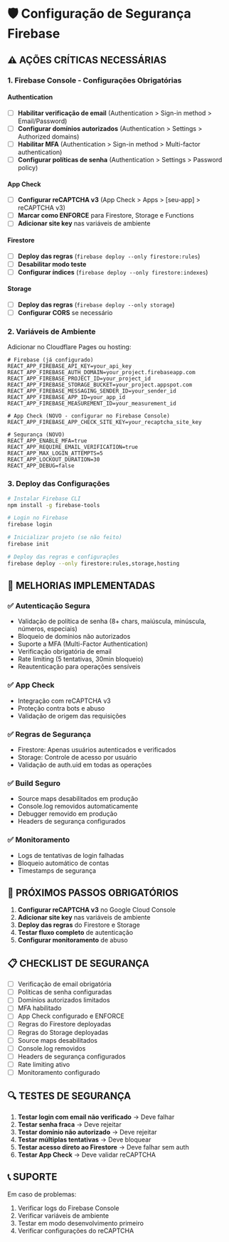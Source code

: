 # 🛡️ Configuração de Segurança Firebase

## ⚠️ AÇÕES CRÍTICAS NECESSÁRIAS

### 1. **Firebase Console - Configurações Obrigatórias**

#### Authentication
- [ ] **Habilitar verificação de email** (Authentication > Sign-in method > Email/Password)
- [ ] **Configurar domínios autorizados** (Authentication > Settings > Authorized domains)
- [ ] **Habilitar MFA** (Authentication > Sign-in method > Multi-factor authentication)
- [ ] **Configurar políticas de senha** (Authentication > Settings > Password policy)

#### App Check
- [ ] **Configurar reCAPTCHA v3** (App Check > Apps > [seu-app] > reCAPTCHA v3)
- [ ] **Marcar como ENFORCE** para Firestore, Storage e Functions
- [ ] **Adicionar site key** nas variáveis de ambiente

#### Firestore
- [ ] **Deploy das regras** (`firebase deploy --only firestore:rules`)
- [ ] **Desabilitar modo teste**
- [ ] **Configurar índices** (`firebase deploy --only firestore:indexes`)

#### Storage
- [ ] **Deploy das regras** (`firebase deploy --only storage`)
- [ ] **Configurar CORS** se necessário

### 2. **Variáveis de Ambiente**

Adicionar no Cloudflare Pages ou hosting:

```env
# Firebase (já configurado)
REACT_APP_FIREBASE_API_KEY=your_api_key
REACT_APP_FIREBASE_AUTH_DOMAIN=your_project.firebaseapp.com
REACT_APP_FIREBASE_PROJECT_ID=your_project_id
REACT_APP_FIREBASE_STORAGE_BUCKET=your_project.appspot.com
REACT_APP_FIREBASE_MESSAGING_SENDER_ID=your_sender_id
REACT_APP_FIREBASE_APP_ID=your_app_id
REACT_APP_FIREBASE_MEASUREMENT_ID=your_measurement_id

# App Check (NOVO - configurar no Firebase Console)
REACT_APP_FIREBASE_APP_CHECK_SITE_KEY=your_recaptcha_site_key

# Segurança (NOVO)
REACT_APP_ENABLE_MFA=true
REACT_APP_REQUIRE_EMAIL_VERIFICATION=true
REACT_APP_MAX_LOGIN_ATTEMPTS=5
REACT_APP_LOCKOUT_DURATION=30
REACT_APP_DEBUG=false
```

### 3. **Deploy das Configurações**

```bash
# Instalar Firebase CLI
npm install -g firebase-tools

# Login no Firebase
firebase login

# Inicializar projeto (se não feito)
firebase init

# Deploy das regras e configurações
firebase deploy --only firestore:rules,storage,hosting
```

## 🔧 **MELHORIAS IMPLEMENTADAS**

### ✅ **Autenticação Segura**
- Validação de política de senha (8+ chars, maiúscula, minúscula, números, especiais)
- Bloqueio de domínios não autorizados
- Suporte a MFA (Multi-Factor Authentication)
- Verificação obrigatória de email
- Rate limiting (5 tentativas, 30min bloqueio)
- Reautenticação para operações sensíveis

### ✅ **App Check**
- Integração com reCAPTCHA v3
- Proteção contra bots e abuso
- Validação de origem das requisições

### ✅ **Regras de Segurança**
- Firestore: Apenas usuários autenticados e verificados
- Storage: Controle de acesso por usuário
- Validação de auth.uid em todas as operações

### ✅ **Build Seguro**
- Source maps desabilitados em produção
- Console.log removidos automaticamente
- Debugger removido em produção
- Headers de segurança configurados

### ✅ **Monitoramento**
- Logs de tentativas de login falhadas
- Bloqueio automático de contas
- Timestamps de segurança

## 🚨 **PRÓXIMOS PASSOS OBRIGATÓRIOS**

1. **Configurar reCAPTCHA v3** no Google Cloud Console
2. **Adicionar site key** nas variáveis de ambiente
3. **Deploy das regras** do Firestore e Storage
4. **Testar fluxo completo** de autenticação
5. **Configurar monitoramento** de abuso

## 📋 **CHECKLIST DE SEGURANÇA**

- [ ] Verificação de email obrigatória
- [ ] Políticas de senha configuradas
- [ ] Domínios autorizados limitados
- [ ] MFA habilitado
- [ ] App Check configurado e ENFORCE
- [ ] Regras do Firestore deployadas
- [ ] Regras do Storage deployadas
- [ ] Source maps desabilitados
- [ ] Console.log removidos
- [ ] Headers de segurança configurados
- [ ] Rate limiting ativo
- [ ] Monitoramento configurado

## 🔍 **TESTES DE SEGURANÇA**

1. **Testar login com email não verificado** → Deve falhar
2. **Testar senha fraca** → Deve rejeitar
3. **Testar domínio não autorizado** → Deve rejeitar
4. **Testar múltiplas tentativas** → Deve bloquear
5. **Testar acesso direto ao Firestore** → Deve falhar sem auth
6. **Testar App Check** → Deve validar reCAPTCHA

## 📞 **SUPORTE**

Em caso de problemas:
1. Verificar logs do Firebase Console
2. Verificar variáveis de ambiente
3. Testar em modo desenvolvimento primeiro
4. Verificar configurações do reCAPTCHA
